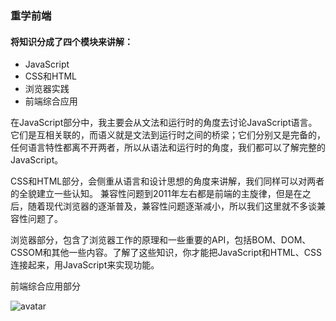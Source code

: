 ### 重学前端
#### 将知识分成了四个模块来讲解：
* JavaScript
* CSS和HTML
* 浏览器实践
* 前端综合应用

在JavaScript部分中，我主要会从文法和运行时的角度去讨论JavaScript语言。它们是互相关联的，而语义就是文法到运行时之间的桥梁；它们分别又是完备的，任何语言特性都离不开两者，所以从语法和运行时的角度，我们都可以了解完整的JavaScript。

CSS和HTML部分，会侧重从语言和设计思想的角度来讲解，我们同样可以对两者的全貌建立一些认知。
兼容性问题到2011年左右都是前端的主旋律，但是在之后，随着现代浏览器的逐渐普及，兼容性问题逐渐减小，所以我们这里就不多谈兼容性问题了。

浏览器部分，包含了浏览器工作的原理和一些重要的API，包括BOM、DOM、CSSOM和其他一些内容。了解了这些知识，你才能把JavaScript和HTML、CSS连接起来，用JavaScript来实现功能。

前端综合应用部分

![avatar](https://static001.geekbang.org/resource/image/c6/3c/c64e92db621033ab7e26dae216c4ec3c.jpg)